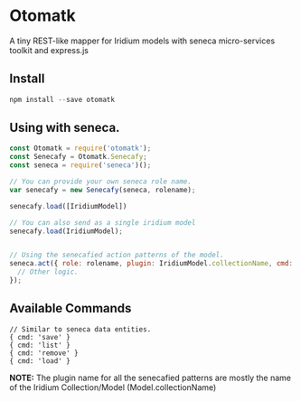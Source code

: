 # Otomatk

A tiny REST-like mapper for Iridium models with seneca micro-services toolkit and express.js

## Install

```javascript
npm install --save otomatk
```

## Using with seneca.
```javascript
const Otomatk = require('otomatk');
const Senecafy = Otomatk.Senecafy;
const seneca = require('seneca')();

// You can provide your own seneca role name.
var senecafy = new Senecafy(seneca, rolename);

senecafy.load([IridiumModel]) 

// You can also send as a single iridium model
senecafy.load(IridiumModel);


// Using the senecafied action patterns of the model.
seneca.act({ role: rolename, plugin: IridiumModel.collectionName, cmd: 'list' }, (err, data) => {
  // Other logic.  
}); 
```

## Available Commands
```
// Similar to seneca data entities.
{ cmd: 'save' }
{ cmd: 'list' }
{ cmd: 'remove' }
{ cmd: 'load' } 
```

**NOTE:** The plugin name for all the senecafied patterns are mostly the name of the Iridium Collection/Model (Model.collectionName)

